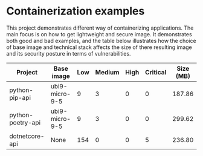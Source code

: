 # Containerization examples
This project demonstrates different way of containerizing applications. The main focus 
is on how to get lightweight and secure image. It demonstrates both good and bad examples, and
the table below illustrates how the choice of base image and technical stack affects the size 
of there resulting image and its security posture in terms of vulnerabilities.

| Project     | Base image | Low | Medium | High | Critical | Size (MB) |
|-------------|------------|-----|--------|------|----------|-----------|
| python-pip-api | ubi9-micro-9-5 | 9 | 3 | 0 | 0 | 187.86 |
| python-poetry-api | ubi9-micro-9-5 | 9 | 3 | 0 | 0 | 299.62 |
| dotnetcore-api | None | 154 | 0 | 0 | 5 | 236.80 |
